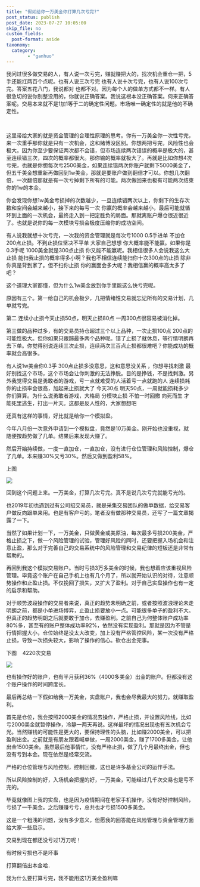 ```yaml
---
title: "假如给你一万美金你打算几次亏完?"
post_status: publish
post_date: 2023-07-27 10:05:00
skip_file: no
custom_fields: 
  post-format: aside
taxonomy:
  category:
        - "ganhuo"
---
```


我问过很多做交易的人，有人说一次亏完，赚就赚把大的，找次机会重仓一把，5手还能扛两百个点呢。也有人说三次亏完 也有人说十次亏完，也有人说100次亏完。答案五花八门，我说都对 也都不对。因为每个人的做单方式都不一样。有人很急切的说你别整没用的，你就说正确答案。我说这根本没正确答案。何来正确答案呢。交易本来就不是1加1等于二的确定性问题。市场唯一确定性的就是他的不确定性。

​

这里带给大家的就是资金管理的合理性原理的思考。你有一万美金你一次性亏完，来一次重手那你就是只有一次机会，这和赌博没区别。你想两把亏完，风险性也会极大。因为你至少要保证两次都不会错，但市场连续两次错误的概率是极大的，甚至连续错三次，四次的概率都很大。那你输的概率就极大了。再就是比如你想4次亏完，也就是你想每次亏2500美金，如果连续错两次你账户就剩下5000美金了，但五千美金想重新再做回到1w美金，那就是要账户做到翻倍才可以。你想几次翻倍，一次翻倍那就是有一次亏掉剩下所有的可能。两次做回来也极有可能两次结束你的1w的本金。

你会发现你想1w美金亏损掉的次数越少，一旦连续错两次以上，你剩下的生存次数和空间会越来越小，接下来的每亏一次 你赢的概率会越来越小，最后可能就循环到上面的一次机会，最终走入到一把定胜负的局面。那就离账户爆仓很近很近了。也就是说你的每一次模块亏损会极度压缩你的成功空间。

有人说我就想十次亏完，一次我的资金管理就是每次亏1000 0.5手进单 不加仓 200点止损。不到止损位坚决不平单 大家自己想想 你大概率能不能赢。如果你是0.3手呢 1000美金就是300点止损 你又能不能赢呢。我相信很多人会说我这么大止损 能扫我止损的概率得多小啊？我也不相信连续能扫你十次300点的止损 除非你真是背到家了。但不扫你止损 你的赢面会多大呢？我相信赢的概率高太多了吧？

这个道理大家都懂，但为什么1w美金放到你手里能这么快亏完呢。

原因有三个。第一给自己的机会极少，几把情绪性交易就忘记所有的交易计划，几单就亏完。

第二 连续小止损今天止损50点，明天止损80点 一周300点很容易被消化掉。

第三做的品种过多，有的交易员持仓超过三个以上品种，一次止损100点 200点的可能性极大。但你如果只跟踪最多两个品种呢。错了止损了就休息，等行情明朗再去下单。你觉得别说连续三次止损，连续两次三百点止损都很难吧？你能成功的概率就会高很多。

有人说1w美金你0.3手 300点止损多没意思，这和意思没关系 ，你想寻找刺激 最好别找这个市场，这个市场会让你刺激的无法挣脱。目的是挣钱，不是找刺激。另外我觉得交易是勇敢者的游戏，亏一点就难受的人活着亏一点就跑的人 连续损耗你的止损率会很高，加起来止损就大了 今天30点 明天50点，一周就能损耗多少你们算算。为什么说勇敢者游戏，大格局 分模块止损 不怕一时回撤 向死而生 才能死里逃生，打出一片天。这都是反人性的，大家想想吧

还真有这样的事情，好比就是给你一个模拟盘。

今年八月份一次意外申请到一个模拟盘，竟然是10万美金。刚开始也没重视，就随便按趋势做了几单。结果后来发现大赚了。

然后开始持续做，一度一直加仓，一直加仓，没有进行仓位管理和风险控制，爆仓了几单。本来赚30%又亏30%。然后又做到盈利58%。

上图

![](https://cdn.fendou.la/funstoutiao/2020/12/154832186.jpg)

回到这个问题上来。一万美金，打算几次亏完。真不是说几次亏完就能亏光的。

也2019年初也遇到过有公司招交易员，就是采集交易团队的做单数据，给交易客户做​反向跟单来用。也是有客户亏的。笔者没有做那种交易员，还写了一篇文章揭露了一下。

当然了如果计划一下，一万美金，只做黄金或美原油，每次最多亏损200美金，严格止损之下，做一个风险管理的试验，管理好风险的同时，还要把握入场机会和注意止盈，那么对于完善自己的交易系统中的风险管理和交易纪律的短板还是非常有帮助的。

再回到我这个模拟交易账户。​当时亏损3万多美金的时候，我也想着应该重视风险管理。毕竟这个账户在自己手机上也有几个月了，所以就开始认识的对待，注意顺势操作和止盈止损。不仅挽回了损失，又扩大了盈利。对于自己实盘操作也有一定的启示和帮助。

对于顺势波段操作的交易者来说，真正的趋势未明确之前，或者按照波浪理论未走明朗之前，都是小单进场博弈，止盈止损要放小一点。可能很多单子的盈利不大。但真正的趋势明朗之后就要敢于加仓，去赚盈利。之前自己为何整体账户成功率80%多，甚至有的账户整体成功率92%，​依然没有实现盈利。那就是因为不管是行情把握大小，仓位始终是没太大改变，加上没有严格管控风险，某一次没有严格止损，导致一次损失较大，影响了操作的信心。砍仓出金完事。

下图​    4220次交易    

![](https://cdn.fendou.la/funstoutiao/2020/12/160602633.jpg)

​也有操作好的账户，也有半月获利36%（4000多美金）出金的账户。但都没有这个账户操作的时间跨度长。

最后再总结一下假如给我一万美金，实盘账户，我也会尽我最大的努力。就赚取盈利。

首先是仓位，我会按照2000美金的情况去操作，严格止损，并设置风险线，比如亏2000美金就暂停操作，冷静一两天再说。这样最坏的情况出现也有五次机会亏光。当然赚钱的可能性是更大的，要保持理性的头脑，比如赚2000美金，可以把盈利出金。之前就是有朋友跟着喊单做，一周2000美金，赚了1700多美金，让他出金1500美金。虽然最后他事情忙，没有严格止损，做了几个月最终出金，但也没有亏到本金。现在依然是经常交流。​

严格的仓位管理与风险控制，控制回撤，这也是许多基金公司的运作手法。

所以风险控制的好，​入场机会把握的好，一万美金，可能经过几千次交易也是亏不完的。

毕竟就像图上我的实盘，也是因为疫情期间在老家手机操作，没有好好控制风险，亏损了一千美金。之后赚赚亏亏，总共也才亏损1500多美金。

这是一个粗浅的问题，没有多少意义，但愿我的回答能在风险管理与资金管理方面给大家一些启示。

交易到现在都还没亏过1万刀呢！

有时候亏损也不是坏事​

打算翻倍出本金哈．

我为什么要打算亏完，我不能用这1万美金盈利嘛
